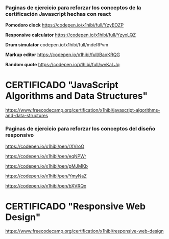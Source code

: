 
### Paginas de ejercicio para reforzar los conceptos de la certificación Javascript hechas con react 

**Pomodoro clock** https://codepen.io/x1hibi/full/YzyEOZP

**Responsive calculator** https://codepen.io/x1hibi/full/YzyxLQZ

**Drum simulator** codepen.io/x1hibi/full/mdeRPvm

**Markup editor** https://codepen.io/x1hibi/full/BaoKRQG

**Random quote** https://codepen.io/x1hibi/full/wvKaLJq

# CERTIFICADO "JavaScript Algorithms and Data Structures"

https://www.freecodecamp.org/certification/x1hibi/javascript-algorithms-and-data-structures

### Paginas de ejercicio para reforzar los conceptos del diseño responsivo

https://codepen.io/x1hibi/pen/rXVroO

https://codepen.io/x1hibi/pen/eqNPWr

https://codepen.io/x1hibi/pen/pMJMKb

https://codepen.io/x1hibi/pen/YmyNaZ

https://codepen.io/x1hibi/pen/bXVRQx

# CERTIFICADO "Responsive Web Design"

https://www.freecodecamp.org/certification/x1hibi/responsive-web-design




